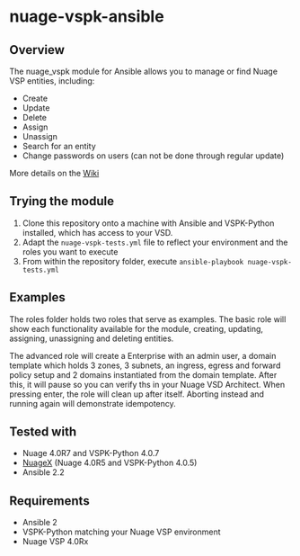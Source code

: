 # nuage-vspk-ansible

## Overview
The nuage_vspk module for Ansible allows you to manage or find Nuage VSP entities, including:

* Create
* Update
* Delete
* Assign
* Unassign
* Search for an entity
* Change passwords on users (can not be done through regular update)

More details on the [Wiki](https://github.com/pdellaert/nuage-vspk-ansible/wiki)

## Trying the module
1. Clone this repository onto a machine with Ansible and VSPK-Python installed, which has access to your VSD.
2. Adapt the ``nuage-vspk-tests.yml`` file to reflect your environment and the roles you want to execute
3. From within the repository folder, execute ``ansible-playbook nuage-vspk-tests.yml``

## Examples
The roles folder holds two roles that serve as examples. The basic role will show each functionality available for the module, creating, updating, assigning, unassigning and deleting entities.

The advanced role will create a Enterprise with an admin user,  a domain template which holds 3 zones, 3 subnets, an ingress, egress and forward policy setup and 2 domains instantiated from the domain template. After this, it will pause so you can verify ths in your Nuage VSD Architect. When pressing enter, the role will clean up after itself. Aborting instead and running again will demonstrate idempotency.

## Tested with
* Nuage 4.0R7 and VSPK-Python 4.0.7
* [NuageX](https://nuagex.io) (Nuage 4.0R5 and VSPK-Python 4.0.5)
* Ansible 2.2

## Requirements
* Ansible 2
* VSPK-Python matching your Nuage VSP environment
* Nuage VSP 4.0Rx

